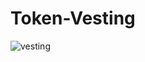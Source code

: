 # Token-Vesting

![vesting](https://user-images.githubusercontent.com/54628046/166100510-72c63726-d7c6-4438-bf10-27c962caa8c9.png)

